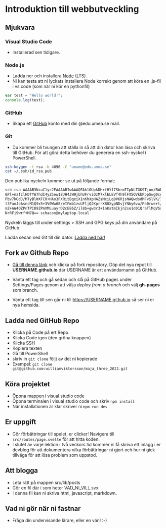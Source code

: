 # Introduktion till webbutveckling

## Mjukvara

### Visual Studio Code

- Installerad sen tidigare.

### Node.js

- Ladda ner och installera [Node](https://nodejs.org/en/) (LTS).
- Ni kan testa att ni lyckats installera Node korrekt genom att köra en .js-fil i vs code (som när ni kör en pythonfil)

```javascript
var test = "Hello world!";
console.log(test);
```


### GitHub

- Skapa ett [GitHub](https://github.com/) konto med din @edu.umea.se mail.

### Git

- Du kommer bli tvungen att ställa in så att din dator kan läsa och skriva till GitHub. För att göra detta behöver du generera en ssh-nyckel i PowerShell.

```bash
ssh-keygen -t rsa -b 4096 -C "uname@edu.umea.se"
cat ~/.ssh/id_rsa.pub
```

Den publika nyckeln kommer se ut på följande format:

```bash
ssh-rsa AAAAB3NzaC1yc2EAAAABIwAAAQEAklOUpkDHrfHY17SbrmTIpNLTGK9Tjom/BWDSU
GPl+nafzlHDTYW7hdI4yZ5ew18JH4JW9jbhUFrviQzM7xlELEVf4h9lFX5QVkbPppSwg0cda3
Pbv7kOdJ/MTyBlWXFCR+HAo3FXRitBqxiX1nKhXpHAZsMciLq8V6RjsNAQwdsdMFvSlVK/7XA
t3FaoJoAsncM1Q9x5+3V0Ww68/eIFmb1zuUFljQJKprrX88XypNDvjYNby6vw/Pb0rwert/En
mZ+AW4OZPnTPI89ZPmVMLuayrD2cE86Z/il8b+gw3r3+1nKatmIkjn2so1d01QraTlMqVSsbx
NrRFi9wrf+M7Q== schacon@mylaptop.local
```

Nyckeln läggs till under settings > SSH and GPG keys på din användare på GitHub.

Ladda sedan ned Git till din dator. [Ladda ned här!](https://git-scm.com/downloads)

## Fork av Github Repo

- [Gå till denna länk](https://github.com/williamviktorsson/maja_one_2023_webdev) och klicka på fork repository. Döp det nya repot till **USERNAME.github.io** där USERNAME är ert användarnamn på GitHub.

- Vänta ett tag och gå sedan och slå på GitHub pages under Settings/Pages genom att välja _deploy from a branch_ och välj **gh-pages** som branch.

- Vänta ett tag till sen går ni till https://USERNAME.github.io så ser ni er nya hemsida.

## Ladda ned GitHub Repo

- Klicka på Code på ert Repo.
- Klicka  Code igen (den gröna knappen)
- Klicka SSH
- Kopiera texten
- Gå till PowerShell
- skriv in `git clone` följt av det ni kopierade
- Exempel: `git clone git@github.com:williamviktorsson/maja_three_2022.git`

## Köra projektet

- Öppna mappen i visual studio code
- Öppna terminalen i visual studio code och skriv `npm install`
- När installationen är klar skriver ni `npm run dev`

## Er uppgift

- Gör förbättringar till spelet, er clicker! Navigera till `src/routes/page.svelte` för att hitta koden.
- I slutet av varje lektion i två veckors tid kommer ni få skriva ett inlägg i er devblog för att dokumentera vilka förbättringar ni gjort och hur ni gick tillväga för att lösa problem som uppstod.

## Att blogga

- Leta rätt på mappen src/lib/posts
- Gör en fil där i som heter VAD_NI_VILL.svx
- I denna fil kan ni skriva html, javascript, markdown.

## Vad ni gör när ni fastnar

- Fråga din undervisande lärare, eller en vän! :-)

##
